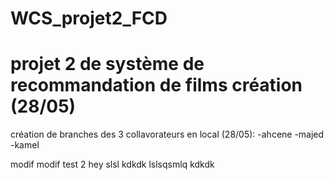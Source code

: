 # WCS_projet2_FCD
# projet 2 de système de recommandation de films création (28/05)

création de branches des 3 collavorateurs en local (28/05):
 -ahcene
 -majed
 -kamel

 modif
 modif test 2
 hey
 slsl
 kdkdk
 lslsqsmlq
 kdkdk
 